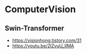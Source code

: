 # ComputerVision

## Swin-Transformer
- https://visionhong.tistory.com/31
- https://youtu.be/2lZvuU_IIMA
